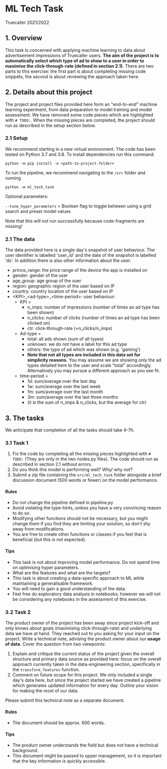 # ML Tech Task
Truecaller 2021/2022

## 1. Overview

This task is concerned with applying machine learning to data about advertisement impressions of Truecaller users. 
**The aim of the project is to automatically select which type of ad to show to a user in order to maximise the
click-through-rate (defined in section 2.1)**. 
There are two parts to this exercise: 
the first part is about completing missing code snippets, 
the second is about reviewing the approach taken here.

## 2. Details about this project

The project and project files provided here form an "end-to-end" machine learning experiment, from data preparation
to model training and model assessment. 
We have removed some code pieces which are highlighted with `# TODO:`. 
When the missing pieces are completed, the project should run as described in the setup section below.

### 2.1 Setup
We recommend starting in a new virtual environment. The code has been tested on Python 3.7 and 3.8. 
To install dependencies run this command:

`python -m pip install -e <path-to-project-folder>`

To run the pipeline, we recommend navigating to the `/src` folder and running 

`python -m ml_tech_task`

Optional parameters:

`--tune_hyper_parameters`
= Boolean flag to toggle between using a grid search and preset model values

Note that this will not run successfully because code-fragments are missing!

### 2.1 The data
The data provided here is a single day's snapshot of user behaviour. 
The user identifier is labelled 'user_id' and the date of the snapshot is labelled 'ds'. 
In addition there is also other information about the user: 
* prince_range: the price range of the device the app is installed on 
* gender: gender of the user
* age_group: age group of the suer
* region: geographic region of the user based on IP
* country: country location of the user based on IP
* \<KPI\>\_\<ad-type\>\_\<time-period\>: user behaviour:
  * KPI = 
    * n_imps: number of impressions (number of times an ad type has been shown)
    * n_clicks: number of clicks (number of times an ad type has been clicked on)
    * ctr: click-through-rate (=n_clicks/n_imps)
  * Ad-type = 
    * total: all ads shown (sum of all types)
    * unknown: we do not have a label for this ad type
    * others: the type of ad which was shown (e.g. 'gaming')
    * **Note that not all types are included in this data set for simplicity reasons.**
      You may assume we are showing only the ad types detailed here to the user and scale "total" accordingly. 
      Alternatively you may pursue a different approach as you see fit. 
  * time-period = 
    * 1d: sum/average over the last day
    * 1w: sum/average over the last week
    * 1m: sum/average over the last month
    * 3m: sum/average over the last three months 
    * (it is the sum of n_imps & n_clicks, but the average for ctr)

## 3. The tasks
We anticipate that completion of all the tasks should take 4-7h.

### 3.1 Task 1

1. Fix the code by completing all the missing pieces highlighted with `# TODO:` 
   (They are only in the two nodes.py files). 
   The code should run as described in section 2.1 without errors.
2. Do you think this model is performing well? Why/ why not?
3. Submit a zip file containing the `src/ml_tech_task` folder alongside a brief discussion document (500 words or fewer) 
   on the model performance. 

#### Rules
* Do not change the pipeline defined in pipeline.py
* Avoid violating the type-hints, unless you have a very convincing reason to do so.
* Modifying other functions should not be necessary, but you might change them if you find they are limiting your 
  solution, so don't shy away from modifications. 
* You are free to create other functions or classes if you feel that is beneficial (but this is not expected).

#### Tips 
* This task is not about improving model performance. Do not spend time on optimising hyper parameters.
* What are the features and what are the targets?   
* This task is about creating a data-specific approach to ML while maintaining a generalisable framework.  
* You will need to gain a good understanding of the data. 
* Feel free do exploratory data analysis in notebooks; however we will not be considering any notebooks in the 
  assessment of this exercise.

### 3.2 Task 2 

The product owner of the project has been away since project kick-off and only knows about goals 
(maximising click-through-rate) and underlying data we have at hand. 
They reached out to you asking for your input on the project.
Write a technical note, advising the product owner about our **usage of data**. 
Cover the question from two viewpoints:
1. Explain and critique the current status of the project given the overall structure and primary data source as 
   provided here:
   focus on the overall approach currently taken in the data-engineering section, 
   specifically in the `transform_features` function.
2. Comment on future scope for this project. 
   We only included a single day's data here, but since the project started we have created a pipeline which
   generates updated information for every day.
   Outline your vision for making the most of our data. 

Please submit this technical note as a separate document. 
   
#### Rules
* The document should be approx. 600 words.

#### Tips
* The product owner understands the field but does not have a technical background.
* This document might be passed to upper management, so it is important that the key information is quickly accessible.
